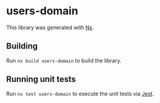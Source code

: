 # users-domain

This library was generated with [Nx](https://nx.dev).

## Building

Run `nx build users-domain` to build the library.

## Running unit tests

Run `nx test users-domain` to execute the unit tests via [Jest](https://jestjs.io).

